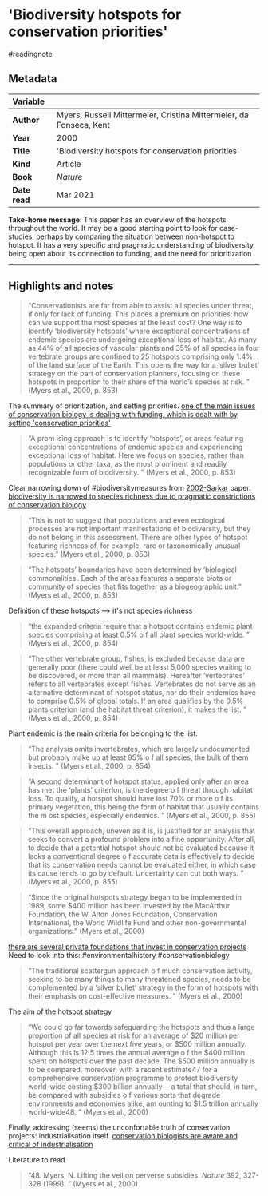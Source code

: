 # 'Biodiversity hotspots for conservation priorities'
#readingnote 

## Metadata

|   Variable     |  |
|:--------------|:-----------|
| **Author**			| Myers, Russell Mittermeier, Cristina Mittermeier, da Fonseca, Kent     | 
| **Year**				| 	2000		 | 
| **Title**				| 	'Biodiversity hotspots for conservation priorities'		 | 
| **Kind**				| Article | 
| **Book**				| 	*Nature*		 | 
| **Date read**				| 	Mar 2021	 | 


**Take-home message**: This paper has an overview of the hotspots throughout the world. It may be a good starting point to look for case-studies, perhaps by comparing the situation between non-hotspot to hotspot. It has a very specific and pragmatic understanding of biodiversity, being open about its connection to funding, and the need for prioritization


---

## Highlights and notes

> “Conservationists are far from able to assist all species under threat, if only for lack of funding. This places a premium on priorities: how can we support the most species at the least cost? One way is to identify ‘biodiversity hotspots’ where exceptional concentrations of endemic species are undergoing exceptional loss of habitat. As many as 44% of all species of vascular plants and 35% of all species in four vertebrate groups are confined to 25 hotspots comprising only 1.4% of the land surface of the Earth. This opens the way for a ‘silver bullet’ strategy on the part of conservation planners, focusing on these hotspots in proportion to their share of the world’s species at risk. ” (Myers et al., 2000, p. 853) 

The summary of prioritization, and setting priorities. [one of the main issues of conservation biology is dealing with funding, which is dealt with by setting 'conservation priorities'](one%20of%20the%20main%20issues%20of%20conservation%20biology%20is%20dealing%20with%20funding,%20which%20is%20dealt%20with%20by%20setting%20'conservation%20priorities'.md) 

> “A prom ising approach is to identify ‘hotspots’, or areas featuring exceptional concentrations of endemic species and experiencing exceptional loss of habitat. Here we focus on species, rather than populations or other taxa, as the most prominent and readily recognizable form of biodiversity. ” (Myers et al., 2000, p. 853) 

Clear narrowing down of #biodiversitymeasures from [2002-Sarkar](2002-Sarkar.md) paper. [biodiversity is narrowed to species richness due to pragmatic constrictions of conservation biology](biodiversity%20is%20narrowed%20to%20species%20richness%20due%20to%20pragmatic%20constrictions%20of%20conservation%20biology.md) 

> “This is not to suggest that populations and even ecological processes are not important manifestations of biodiversity, but they do not belong in this assessment. There are other types of hotspot featuring richness of, for example, rare or taxonomically unusual species.” (Myers et al., 2000, p. 853) 

> “The hotspots’ boundaries have been determined by ‘biological commonalities’. Each of the areas features a separate biota or community of species that fits together as a biogeographic unit.” (Myers et al., 2000, p. 853) 

Definition of these hotspots --> it's not species richness

> “the expanded criteria require that a hotspot contains endemic plant species comprising at least 0.5% o f all plant species world-wide. ” (Myers et al., 2000, p. 854) 

> “The other vertebrate group, fishes, is excluded because data are generally poor (there could well be at least 5,000 species waiting to be discovered, or more than all mammals). Hereafter ‘vertebrates’ refers to all vertebrates except fishes. Vertebrates do not serve as an alternative determinant of hotspot status, nor do their endemics have to comprise 0.5% of global totals. If an area qualifies by the 0.5% plants criterion (and the habitat threat criterion), it makes the list. ” (Myers et al., 2000, p. 854) 

Plant endemic is the main criteria for belonging to the list.

> “The analysis omits invertebrates, which are largely undocumented but probably make up at least 95% o f all species, the bulk of them insects. ” (Myers et al., 2000, p. 854) 


> “A second determinant of hotspot status, applied only after an area has met the ‘plants’ criterion, is the degree o f threat through habitat loss. To qualify, a hotspot should have lost 70% or more o f its primary vegetation, this being the form of habitat that usually contains the m ost species, especially endemics. ” (Myers et al., 2000, p. 855) 


> “This overall approach, uneven as it is, is justified for an analysis that seeks to convert a profound problem into a fine opportunity. After all, to decide that a potential hotspot should not be evaluated because it lacks a conventional degree o f accurate data is effectively to decide that its conservation needs cannot be evaluated either, in which case its cause tends to go by default. Uncertainty can cut both ways. ” (Myers et al., 2000, p. 855) 


> “Since the original hotspots strategy began to be implemented in 1989, some $400 million has been invested by the MacArthur Foundation, the W. Alton Jones Foundation, Conservation International, the World Wildlife Fund and other non-governmental organizations.” (Myers et al., 2000) 

[there are several private foundations that invest in conservation projects](there%20are%20several%20private%20foundations%20that%20invest%20in%20conservation%20projects.md) Need to look into this: #environmentalhistory #conservationbiology 


> “The traditional scattergun approach o f much conservation activity, seeking to be many things to many threatened species, needs to be complemented by a ‘silver bullet’ strategy in the form of hotspots with their emphasis on cost-effective measures. ” (Myers et al., 2000) 

The aim of the hotspot strategy
> “We could go far towards safeguarding the hotspots and thus a large proportion of all species at risk for an average of $20 million per hotspot per year over the next five years, or $500 million annually. Although this is 12.5 times the annual average o f the $400 million spent on hotspots over the past decade.
> The $500 million annually is to be compared, moreover, with a recent estimate47 for a comprehensive conservation programme to protect biodiversity world-wide costing $300 billion annually— a total that should, in turn, be compared with subsidies o f various sorts that degrade environments and economies alike, am ounting to $1.5 trillion annually world-wide48. ” (Myers et al., 2000) 

Finally, addressing (seems) the unconfortable truth of conservation projects: industrialisation itself.
[conservation biologists are aware and critical of industrialisation](conservation%20biologists%20are%20aware%20and%20critical%20of%20industrialisation.md) 

Literature to read
> “48. Myers, N. Lifting the veil on perverse subsidies. *Nature* 392, 327-328 (1999). ” (Myers et al., 2000)

